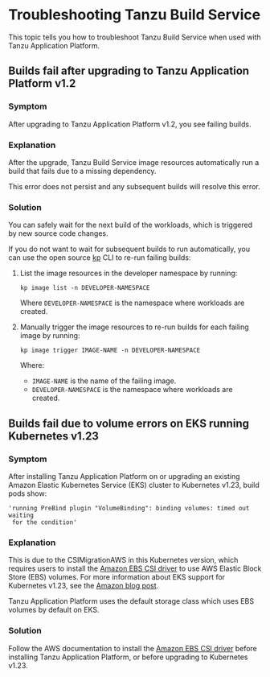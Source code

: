 # Troubleshooting Tanzu Build Service

This topic tells you how to troubleshoot Tanzu Build Service when used with
Tanzu Application Platform.

## <a id="tbs-1-2-breaking-change"></a> Builds fail after upgrading to Tanzu Application Platform v1.2

### Symptom

After upgrading to Tanzu Application Platform v1.2, you see failing builds.

### Explanation

After the upgrade, Tanzu Build Service image resources automatically run a build
that fails due to a missing dependency.

This error does not persist and any subsequent builds will resolve this error.

### Solution

You can safely wait for the next build of the workloads, which is triggered by new source code changes.

If you do not want to wait for subsequent builds to run automatically, you can use the open source
[kp](https://github.com/vmware-tanzu/kpack-cli) CLI to re-run failing builds:

1. List the image resources in the developer namespace by running:

    ```console
    kp image list -n DEVELOPER-NAMESPACE
    ```

    Where `DEVELOPER-NAMESPACE` is the namespace where workloads are created.

1. Manually trigger the image resources to re-run builds for each failing image by running:

    ```console
    kp image trigger IMAGE-NAME -n DEVELOPER-NAMESPACE
    ```

    Where:

    - `IMAGE-NAME` is the name of the failing image.
    - `DEVELOPER-NAMESPACE` is the namespace where workloads are created.

## <a id="eks-1-23-volume"></a> Builds fail due to volume errors on EKS running Kubernetes v1.23

### Symptom

After installing Tanzu Application Platform on or upgrading an existing
Amazon Elastic Kubernetes Service (EKS) cluster to Kubernetes v1.23, build pods show:

```console
'running PreBind plugin "VolumeBinding": binding volumes: timed out waiting
 for the condition'
```

### Explanation

This is due to the CSIMigrationAWS in this Kubernetes version, which requires users
to install the [Amazon EBS CSI driver](https://docs.aws.amazon.com/eks/latest/userguide/ebs-csi.html)
to use AWS Elastic Block Store (EBS) volumes.
For more information about EKS support for Kubernetes v1.23, see the
[Amazon blog post](https://aws.amazon.com/blogs/containers/amazon-eks-now-supports-kubernetes-1-23/).

Tanzu Application Platform uses the default storage class which uses EBS volumes by default on EKS.

### Solution

Follow the AWS documentation to install the [Amazon EBS CSI driver](https://docs.aws.amazon.com/eks/latest/userguide/ebs-csi.html)
before installing Tanzu Application Platform, or before upgrading to Kubernetes v1.23.
